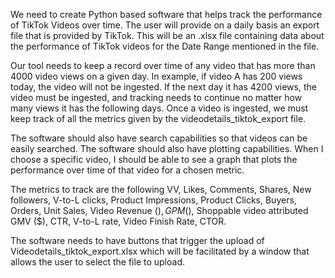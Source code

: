 We need to create Python based software that helps track the performance of TikTok Videos over time.
The user will provide on a daily basis an export file that is provided by TikTok. This will be an .xlsx file containing data about the performance of TikTok videos for the Date Range mentioned in the file.
    
Our tool needs to keep a record over time of any video that has more than 4000 video views on a given day. In example, if video A has 200 views today, the video will not be ingested. If the next day it has 4200 views, the video must be ingested, and tracking needs to continue no matter how many views it has the following days.
Once a video is ingested, we must keep track of all the metrics given by the videodetails_tiktok_export file.
    
The software should also have search capabilities so that videos can be easily searched. 
The software should also have plotting capabilities. When I choose a specific video, I should be able to see a graph that plots the performance over time of that video for a chosen metric.
    
The metrics to track are the following VV, Likes, Comments, Shares, New followers, V-to-L clicks, Product Impressions, Product Clicks, Buyers, Orders, Unit Sales, Video Revenue ($), GPM ($), Shoppable video attributed GMV ($), CTR, V-to-L rate, Video Finish Rate, CTOR.

The software needs to have buttons that trigger the upload of Videodetails_tiktok_export.xlsx which will be facilitated by a window that allows the user to select the file to upload.